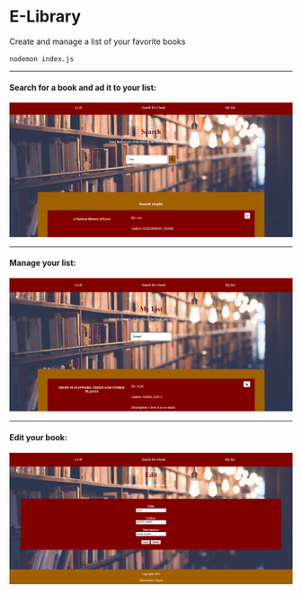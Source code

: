 # E-Library
Create and manage a list of your favorite books

```console
nodemon index.js
```
***
#### Search for a book and ad it to your list:
![](images/search.PNG)

***
#### Manage your list:

![](images/my_list.PNG)

***
#### Edit your book:

![](images/edit.PNG)
